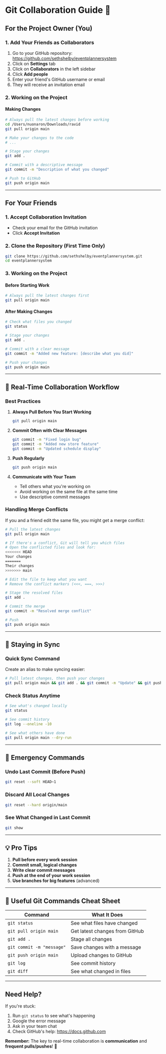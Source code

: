 # Git Collaboration Guide 🤝

## For the Project Owner (You)

### 1. Add Your Friends as Collaborators
1. Go to your GitHub repository: https://github.com/sethshelby/eventplannersystem
2. Click on **Settings** tab
3. Click on **Collaborators** in the left sidebar
4. Click **Add people**
5. Enter your friend's GitHub username or email
6. They will receive an invitation email

### 2. Working on the Project

#### Making Changes
```bash
# Always pull the latest changes before working
cd /Users/nuonaron/Downloads/ravid
git pull origin main

# Make your changes to the code
# ...

# Stage your changes
git add .

# Commit with a descriptive message
git commit -m "Description of what you changed"

# Push to GitHub
git push origin main
```

---

## For Your Friends

### 1. Accept Collaboration Invitation
- Check your email for the GitHub invitation
- Click **Accept Invitation**

### 2. Clone the Repository (First Time Only)
```bash
git clone https://github.com/sethshelby/eventplannersystem.git
cd eventplannersystem
```

### 3. Working on the Project

#### Before Starting Work
```bash
# Always pull the latest changes first
git pull origin main
```

#### After Making Changes
```bash
# Check what files you changed
git status

# Stage your changes
git add .

# Commit with a clear message
git commit -m "Added new feature: [describe what you did]"

# Push your changes
git push origin main
```

---

## 🔄 Real-Time Collaboration Workflow

### Best Practices

1. **Always Pull Before You Start Working**
   ```bash
   git pull origin main
   ```

2. **Commit Often with Clear Messages**
   ```bash
   git commit -m "Fixed login bug"
   git commit -m "Added new store feature"
   git commit -m "Updated schedule display"
   ```

3. **Push Regularly**
   ```bash
   git push origin main
   ```

4. **Communicate with Your Team**
   - Tell others what you're working on
   - Avoid working on the same file at the same time
   - Use descriptive commit messages

### Handling Merge Conflicts

If you and a friend edit the same file, you might get a merge conflict:

```bash
# Pull the latest changes
git pull origin main

# If there's a conflict, Git will tell you which files
# Open the conflicted files and look for:
<<<<<<< HEAD
Your changes
=======
Their changes
>>>>>>> main

# Edit the file to keep what you want
# Remove the conflict markers (<<<, ===, >>>)

# Stage the resolved files
git add .

# Commit the merge
git commit -m "Resolved merge conflict"

# Push
git push origin main
```

---

## 📱 Staying in Sync

### Quick Sync Command
Create an alias to make syncing easier:

```bash
# Pull latest changes, then push your changes
git pull origin main && git add . && git commit -m "Update" && git push origin main
```

### Check Status Anytime
```bash
# See what's changed locally
git status

# See commit history
git log --oneline -10

# See what others have done
git pull origin main --dry-run
```

---

## 🚨 Emergency Commands

### Undo Last Commit (Before Push)
```bash
git reset --soft HEAD~1
```

### Discard All Local Changes
```bash
git reset --hard origin/main
```

### See What Changed in Last Commit
```bash
git show
```

---

## 💡 Pro Tips

1. **Pull before every work session**
2. **Commit small, logical changes**
3. **Write clear commit messages**
4. **Push at the end of your work session**
5. **Use branches for big features** (advanced)

---

## 🔧 Useful Git Commands Cheat Sheet

| Command | What It Does |
|---------|-------------|
| `git status` | See what files have changed |
| `git pull origin main` | Get latest changes from GitHub |
| `git add .` | Stage all changes |
| `git commit -m "message"` | Save changes with a message |
| `git push origin main` | Upload changes to GitHub |
| `git log` | See commit history |
| `git diff` | See what changed in files |

---

## Need Help?

If you're stuck:
1. Run `git status` to see what's happening
2. Google the error message
3. Ask in your team chat
4. Check GitHub's help: https://docs.github.com

**Remember:** The key to real-time collaboration is **communication** and **frequent pulls/pushes**! 🚀

